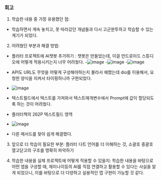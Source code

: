 ### 회고

1. 학습한 내용 중 가장 유용했던 점:
 - 학습하면서 계속 놓치고, 못 따라갔던 개념들과 다시 고군분투하고 학습할 수 있는 계기가 되었다.

2. 어려웠던 부분과 해결 방법:
 - 플러터 프로젝트에 AI챗봇 추가하기 : 챗봇은 만들었는데, 이걸 안드로이드 스튜디오에 어떻게 적용시키는지 너무 어려웠다.
 -![image](https://github.com/user-attachments/assets/6d68381a-b036-489e-b1b1-c8d92bcd32be)
 -![image](https://github.com/user-attachments/assets/4c214ec1-6be9-4cb7-9a1c-c37d94ca69a1)
 -![image](https://github.com/user-attachments/assets/e4d788e5-d5b7-494c-866a-aaf7e2faa9bb)
 - API도 URL도 무엇을 어떻게 구성해야하는지 몰라서 헤맸는데 dio를 이용해서, 요청한 양식을 지켜서 타이핑하니까 구현되었다.
 - ![image](https://github.com/user-attachments/assets/07083e4c-fa42-4494-9734-1846653d9d43)


 - 텍스트필드에서 텍스트를 가져와서 텍스트매개변수에서 Prompt에 값이 할당되도록 하는 것이 어려웠다.
 - 플러터책의 262P 텍스트필드 영역
 - ![image](https://github.com/user-attachments/assets/ba9574b0-1eb3-49d8-be65-d3750d0e992b)
 - 다른 메서드를 찾아 쉽게 해결했다.


3. 앞으로 더 학습이 필요한 부분: 플러터 다트 언어를 더 이해하는 것, 소괄호 중괄호 열고닫고의 구조를 명확히 파악하기

4. 학습한 내용을 실제 프로젝트에 어떻게 적용할 수 있을지: 학습한 내용을 바탕으로 어떤 앱을 구성할 때, 제미나이등의
 AI를 직접 연결하고 활용할 수 있다는 사실을 알게 되었으니, 이를 바탕으로 더 다양하고 실용적인 앱 구현이 가능할 것 같다.
